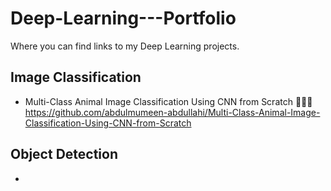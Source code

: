 # Deep-Learning---Portfolio
Where you can find links to my Deep Learning projects.


## Image Classification
- Multi-Class Animal Image Classification Using CNN from Scratch 🔗🔗🔗 https://github.com/abdulmumeen-abdullahi/Multi-Class-Animal-Image-Classification-Using-CNN-from-Scratch



## Object Detection
-
